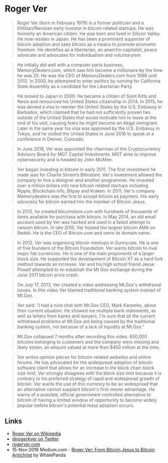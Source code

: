
# Roger Ver

> Roger Ver (born in February 1979) is a former politician and a Kittitian/Nevisian early investor in bitcoin related startups. He was formerly an American citizen. He was born and lived in Silicon Valley. He now resides in Japan. He has been a prominent supporter of bitcoin adoption and sees bitcoin as a means to promote economic freedom. He identifies as a libertarian, an anarcho-capitalist, peace advocate and advocates for individualism and voluntaryism.

> He initially did well with a computer parts business, MemoryDealers.com, which saw him become a millionaire by the time he was 25. He was the CEO of MemoryDealers.com from 1999 until 2012. In 2000, he attempted to enter politics by running for California State Assembly as a candidate for the Libertarian Party.

> He moved to Japan in 2006. He became a citizen of Saint Kitts and Nevis and renounced his United States citizenship in 2014. In 2015, he was denied a visa to reenter the United States by the U.S. Embassy in Barbados, which claimed that he had not sufficiently proven ties outside of the United States that would motivate him to leave at the end of his visit, causing fears he might become an illegal immigrant. Later in the same year his visa was approved by the U.S. Embassy in Tokyo, and he visited the United States in June 2016 to speak at a conference in Denver, Colorado.

> In June 2016, Ver was appointed the chairman of the Cryptocurrency Advisory Board for MGT Capital Investments. MGT aims to improve cybersecurity and is headed by John McAfee.

> Ver began investing in bitcoin in early 2011. The first investment he made was for Charlie Shrem’s Bitinstant. Ver's investment allowed the company to hire a designer and another programmer. He invested over a million dollars into new bitcoin related startups including Ripple, Blockchain.info, Bitpay and Kraken. In 2011, Ver's company Memorydealers was the first to accept bitcoin as payment. His early advocacy for bitcoin earned him the moniker of Bitcoin Jesus.

> In 2012, he created bitcoinstore.com with hundreds of thousands of items available for purchase with bitcoin. In May 2014, an old email account used by Ver was hacked and used in a failed attempt to ransom bitcoin. In late 2015, Ver hosted the largest bitcoin AMA on Reddit. He is the CEO of Bitcoin.com and owns its domain name.

> In 2012, Ver was organising bitcoin meetups in Sunnyvale. He is one of five founders of the Bitcoin Foundation. Ver wants bitcoin to rival major fiat currencies. He is one of the main proponents of a larger block size. He supported the development of Bitcoin XT as a hard fork method towards an increase. Ver and his high school friend Jesse Powell attempted to re-establish the Mt Gox exchange during the June 2011 bitcoin price crash.

> On July 17, 2013, Ver created a video addressing Mt.Gox's withdrawal issues. In this video Ver blamed traditional banking system instead of Mt.Gox.

> Ver said: "I had a nice chat with Mt.Gox CEO, Mark Karpeles, about their current situation. He showed me multiple bank statements, as well as letters from banks and lawyers. I'm sure that all the current withdrawal problems at Mt.Gox are being caused by the traditional banking system, not because of a lack of liquidity at Mt.Gox."

> Mt.Gox collapsed 7 months after recording this video. 850,000 bitcoins belonging to customers and the company were missing and likely stolen, an amount valued at more than $450 million at the time.

> Ver writes opinion pieces for bitcoin-related websites and online forums. He has advocated for the widespread adoption of bitcoin software client that allows for an increase in the block chain block size limit. Ver strongly disagrees with the block size limit because it is contrary to his preferred strategy of rapid and widespread growth of bitcoin. Ver wants the use of this currency to be so widespread that an alternative cannot supplant bitcoin's first-mover advantage. He warns of a possible, official government controlled alternative to bitcoin of having a limited window of opportunity to become widely popular before bitcoin's potential mass adoption occurs.

## Links

* [Roger Ver on Wikipedia](https://en.wikipedia.org/wiki/Roger_Ver)
* [@rogerkver on Twitter](https://twitter.com/rogerkver)
* [rogerver.com](https://rogerver.com/)
* 15-Nov-2016 Medium.com - [Roger Ver: From Bitcoin Jesus to Bitcoin Antichrist](https://medium.com/@WhalePanda/roger-ver-from-bitcoin-jesus-to-bitcoin-antichrist-69fc7a17c622) by WhalePanda
